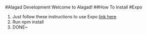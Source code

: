 #Alagad Development
Welcome to Alagad!
##How To Install
#Expo
1. Just follow these instructions to use Expo [link here](https://docs.expo.dev/get-started/introduction/)
2. Run npm install
3. DONE~

